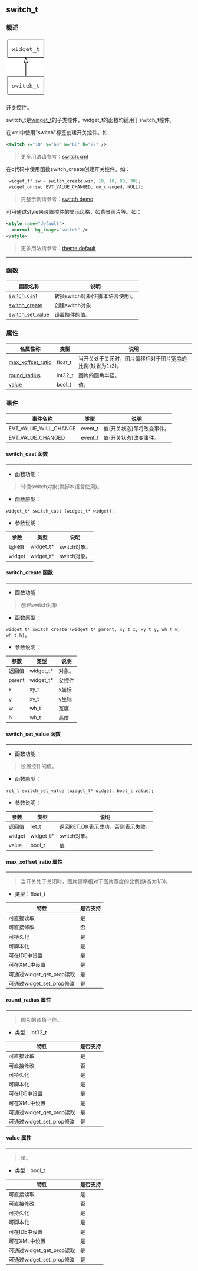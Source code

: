 ## switch\_t
### 概述
![image](images/switch_t_0.png)

 开关控件。

 switch\_t是[widget\_t](widget_t.md)的子类控件，widget\_t的函数均适用于switch\_t控件。

 在xml中使用"switch"标签创建开关控件。如：

 ```xml
 <switch x="10" y="60" w="60" h="22" />
 ```

 > 更多用法请参考：[switch.xml](
 https://github.com/zlgopen/awtk/blob/master/demos/assets/raw/ui/switch.xml)

 在c代码中使用函数switch\_create创建开关控件。如：

 ```c
  widget_t* sw = switch_create(win, 10, 10, 80, 30);
  widget_on(sw, EVT_VALUE_CHANGED, on_changed, NULL);
 ```

 > 完整示例请参考：[switch demo](
 https://github.com/zlgopen/awtk-c-demos/blob/master/demos/switch.c)

 可用通过style来设置控件的显示风格，如背景图片等。如：

 ```xml
 <style name="default">
   <normal  bg_image="switch" />
 </style>
 ```

 > 更多用法请参考：[theme default](
 https://github.com/zlgopen/awtk/blob/master/demos/assets/raw/styles/default.xml#L452)


----------------------------------
### 函数
<p id="switch_t_methods">

| 函数名称 | 说明 | 
| -------- | ------------ | 
| <a href="#switch_t_switch_cast">switch\_cast</a> | 转换switch对象(供脚本语言使用)。 |
| <a href="#switch_t_switch_create">switch\_create</a> | 创建switch对象 |
| <a href="#switch_t_switch_set_value">switch\_set\_value</a> | 设置控件的值。 |
### 属性
<p id="switch_t_properties">

| 名属性称 | 类型 | 说明 | 
| -------- | ----- | ------------ | 
| <a href="#switch_t_max_xoffset_ratio">max\_xoffset\_ratio</a> | float\_t | 当开关处于关闭时，图片偏移相对于图片宽度的比例(缺省为1/3)。 |
| <a href="#switch_t_round_radius">round\_radius</a> | int32\_t | 图片的圆角半径。 |
| <a href="#switch_t_value">value</a> | bool\_t | 值。 |
### 事件
<p id="switch_t_events">

| 事件名称 | 类型  | 说明 | 
| -------- | ----- | ------- | 
| EVT\_VALUE\_WILL\_CHANGE | event\_t | 值(开关状态)即将改变事件。 |
| EVT\_VALUE\_CHANGED | event\_t | 值(开关状态)改变事件。 |
#### switch\_cast 函数
-----------------------

* 函数功能：

> <p id="switch_t_switch_cast"> 转换switch对象(供脚本语言使用)。



* 函数原型：

```
widget_t* switch_cast (widget_t* widget);
```

* 参数说明：

| 参数 | 类型 | 说明 |
| -------- | ----- | --------- |
| 返回值 | widget\_t* | switch对象。 |
| widget | widget\_t* | switch对象。 |
#### switch\_create 函数
-----------------------

* 函数功能：

> <p id="switch_t_switch_create"> 创建switch对象



* 函数原型：

```
widget_t* switch_create (widget_t* parent, xy_t x, xy_t y, wh_t w, wh_t h);
```

* 参数说明：

| 参数 | 类型 | 说明 |
| -------- | ----- | --------- |
| 返回值 | widget\_t* | 对象。 |
| parent | widget\_t* | 父控件 |
| x | xy\_t | x坐标 |
| y | xy\_t | y坐标 |
| w | wh\_t | 宽度 |
| h | wh\_t | 高度 |
#### switch\_set\_value 函数
-----------------------

* 函数功能：

> <p id="switch_t_switch_set_value"> 设置控件的值。



* 函数原型：

```
ret_t switch_set_value (widget_t* widget, bool_t value);
```

* 参数说明：

| 参数 | 类型 | 说明 |
| -------- | ----- | --------- |
| 返回值 | ret\_t | 返回RET\_OK表示成功，否则表示失败。 |
| widget | widget\_t* | switch对象。 |
| value | bool\_t | 值 |
#### max\_xoffset\_ratio 属性
-----------------------
> <p id="switch_t_max_xoffset_ratio"> 当开关处于关闭时，图片偏移相对于图片宽度的比例(缺省为1/3)。


* 类型：float\_t

| 特性 | 是否支持 |
| -------- | ----- |
| 可直接读取 | 是 |
| 可直接修改 | 否 |
| 可持久化   | 是 |
| 可脚本化   | 是 |
| 可在IDE中设置 | 是 |
| 可在XML中设置 | 是 |
| 可通过widget\_get\_prop读取 | 是 |
| 可通过widget\_set\_prop修改 | 是 |
#### round\_radius 属性
-----------------------
> <p id="switch_t_round_radius"> 图片的圆角半径。


* 类型：int32\_t

| 特性 | 是否支持 |
| -------- | ----- |
| 可直接读取 | 是 |
| 可直接修改 | 否 |
| 可持久化   | 是 |
| 可脚本化   | 是 |
| 可在IDE中设置 | 是 |
| 可在XML中设置 | 是 |
| 可通过widget\_get\_prop读取 | 是 |
| 可通过widget\_set\_prop修改 | 是 |
#### value 属性
-----------------------
> <p id="switch_t_value"> 值。


* 类型：bool\_t

| 特性 | 是否支持 |
| -------- | ----- |
| 可直接读取 | 是 |
| 可直接修改 | 否 |
| 可持久化   | 是 |
| 可脚本化   | 是 |
| 可在IDE中设置 | 是 |
| 可在XML中设置 | 是 |
| 可通过widget\_get\_prop读取 | 是 |
| 可通过widget\_set\_prop修改 | 是 |
